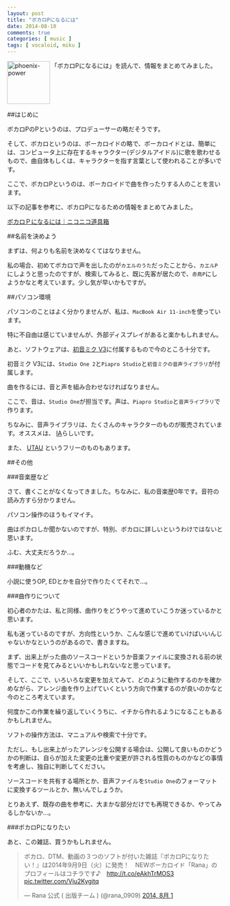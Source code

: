 ```yaml
---
layout: post
title: "ボカロPになるには"
date: 2014-08-10
comments: true
categories: [ music ]
tags: [ vocaloid, miku ]
---
```

<img src="{{ root_url }}/images/more.png" alt="phoenix-power" align="left" width="100" height="100">「ボカロPになるには」を読んで、情報をまとめてみました。<!--more--><br clear="all">

##はじめに

ボカロPのPというのは、プロデューサーの略だそうです。

そして、ボカロというのは、ボーカロイドの略で、ボーカロイドとは、簡単には、コンピュータ上に存在するキャラクター(デジタルアイドル)に歌を歌わせるもので、曲自体もしくは、キャラクターを指す言葉として使われることが多いです。

ここで、ボカロPというのは、ボーカロイドで曲を作ったりする人のことを言います。

以下の記事を参考に、ボカロPになるための情報をまとめてみました。

<a href="http://niconico-toolbox.blog.jp/archives/cat_63496.html" target="_blank">ボカロＰになるには｜ニコニコ道具箱</a>

##名前を決めよう

まずは、何よりも名前を決めなくてはなりません。

私の場合、初めてボカロで声を出したのが`カエルのうた`だったことから、`カエルP`にしようと思ったのですが、検索してみると、既に先客が居たので、`赤鳥P`にしようかなと考えています。少し気が早いかもですが。

##パソコン環境

パソコンのことはよく分かりませんが、私は、`MacBook Air 11-inch`を使っています。

特に不自由は感じていませんが、外部ディスプレイがあると楽かもしれません。

あと、ソフトウェアは、[初音ミク V3](http://www.crypton.co.jp/mp/pages/prod/vocaloid/mikuv3.jsp)に付属するもので今のところ十分です。

初音ミク V3には、`Studio One 2`と`Piapro Studio`と`初音ミクの音声ライブラリ`が付属します。

曲を作るには、音と声を組み合わせなければなりません。

ここで、音は、`Studio One`が担当です。声は、`Piapro Studio`と`音声ライブラリ`で作ります。

ちなみに、音声ライブラリは、たくさんのキャラクターのものが販売されています。オススメは、 <a href="http://1stplace.co.jp/artist/ia/" target="_blank">IA</a>らしいです。

また、 <a href="http://ja.wikipedia.org/wiki/UTAU" target="_blank">UTAU</a> というフリーのものもあります。

##その他

###音楽歴など

さて、書くことがなくなってきました。ちなみに、私の音楽歴0年です。音符の読み方すら分かりません。

パソコン操作のほうもイマイチ。

曲はボカロしか聞かないのですが、特別、ボカロに詳しいというわけではないと思います。

ふむ、大丈夫だろうか...。

###動機など

小説に使うOP, EDとかを自分で作りたくてそれで...。

###曲作りについて

初心者のかたは、私と同様、曲作りをどうやって進めていこうか迷っているかと思います。

私も迷っているのですが、方向性というか、こんな感じで進めていけばいいんじゃないかなというのがあるので、書きますね。

まず、出来上がった曲のソースコードというか音楽ファイルに変換される前の状態でコードを見てみるといいかもしれないなと思っています。

そして、ここで、いろいろな変更を加えてみて、どのように動作するのかを確かめながら、アレンジ曲を作り上げていくという方向で作業するのが良いのかなと今のところ考えています。

何度かこの作業を繰り返していくうちに、イチから作れるようになることもあるかもしれません。

ソフトの操作方法は、マニュアルや検索で十分です。

ただし、もし出来上がったアレンジを公開する場合は、公開して良いものかどうかの判断は、自らが加えた変更の比重や変更が許される性質のものかなどの事情を考慮し、独自に判断してください。

ソースコードを共有する場所とか、音声ファイルを`Studio One`のフォーマットに変換するツールとか、無いんでしょうか。

とりあえず、既存の曲を参考に、大まかな部分だけでも再現できるか、やってみるしかないか...。

###ボカロPになりたい

あと、この雑誌、買うかもしれません。

<blockquote class="twitter-tweet" lang="ja"><p>ボカロ、DTM、動画の３つのソフトが付いた雑誌『ボカロPになりたい！』は2014年9月9日（火）に発売！　NEWボーカロイド「Rana」のプロフィールはコチラです♪　<a href="http://t.co/eAkhTrMOS3">http://t.co/eAkhTrMOS3</a> <a href="http://t.co/Vju2Kygitq">pic.twitter.com/Vju2Kygitq</a></p>&mdash; Rana 公式 ( 出版チーム ) (@rana_0909) <a href="https://twitter.com/rana_0909/statuses/495068878901227521">2014, 8月 1</a></blockquote>
<script async src="//platform.twitter.com/widgets.js" charset="utf-8"></script>

